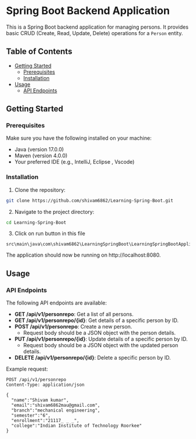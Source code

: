# Spring Boot Backend Application

This is a Spring Boot backend application for managing persons. It provides basic CRUD (Create, Read, Update, Delete) operations for a `Person` entity.

## Table of Contents

- [Getting Started](#getting-started)
  - [Prerequisites](#prerequisites)
  - [Installation](#installation)
- [Usage](#usage)
  - [API Endpoints](#api-endpoints)

## Getting Started

### Prerequisites

Make sure you have the following installed on your machine:

- Java (version 17.0.0)
- Maven (version 4.0.0)
- Your preferred IDE (e.g., IntelliJ, Eclipse , Vscode)

### Installation

1. Clone the repository:

```bash
git clone https://github.com/shivam6862/Learning-Spring-Boot.git
```

2. Navigate to the project directory:

```bash
cd Learning-Spring-Boot
```

3. Click on run button in this file

```
src\main\java\com\shivam6862\LearningSpringBoot\LearningSpringBootApplication.java
```

The application should now be running on http://localhost:8080.

## Usage

### API Endpoints

The following API endpoints are available:

- **GET /api/v1/personrepo**: Get a list of all persons.
- **GET /api/v1/personrepo/{id}**: Get details of a specific person by ID.
- **POST /api/v1/personrepo**: Create a new person.
  - Request body should be a JSON object with the person details.
- **PUT /api/v1/personrepo/{id}**: Update details of a specific person by ID.
  - Request body should be a JSON object with the updated person details.
- **DELETE /api/v1/personrepo/{id}**: Delete a specific person by ID.

Example request:

```http
POST /api/v1/personrepo
Content-Type: application/json

{
  "name":"Shivam kumar",
  "email":"shivam6862mau@gmail.com",
  "branch":"mechanical engineering",
  "semester":"6",
  "enrollment":"21117_ _ _",
  "college":"Indian Institute of Technology Roorkee"
}
```
